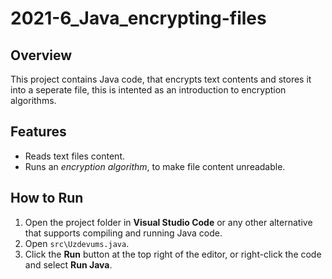 # 2021-6_Java_encrypting-files

## Overview
This project contains Java code, that encrypts text contents and stores it into a seperate file, this is intented as an introduction to encryption algorithms.

## Features
- Reads text files content.
- Runs an *encryption algorithm*, to make file content unreadable.

## How to Run
1. Open the project folder in **Visual Studio Code** or any other alternative that supports compiling and running Java code.
2. Open `src\Uzdevums.java`.
3. Click the **Run** button at the top right of the editor, or right-click the code and select **Run Java**.
